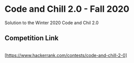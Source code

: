 # Code and Chill 2.0 - Fall 2020
Solution to the Winter 2020 Code and Chil 2.0

## Competition Link
<br/>[https://www.hackerrank.com/contests/code-and-chill-2-0]<br />
